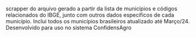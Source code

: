 scrapper do arquivo gerado a partir da lista de municípios e códigos relacionados do IBGE, junto com outros dados específicos de cada município. Inclui todos os municípios brasileiros atualizado até Março/24. Desenvolvido para uso no sistema ConfidensAgro
